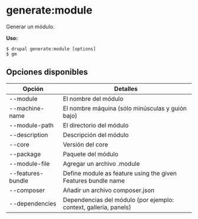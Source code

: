 # generate:module
Generar un módulo.

**Uso:**
```
$ drupal generate:module [options] 
$ gm  
```

## Opciones disponibles
Opción | Detalles
-------|-------------
--module | El nombre del módulo
--machine-name | El nombre máquina (sólo minúsculas y guión bajo)
--module-path | El directorio del módulo
--description | Descripción del módulo
--core | Versión del core
--package | Paquete del módulo
--module-file | Agregar un archivo .module
--features-bundle | Define module as feature using the given Features bundle name
--composer | Añadir un archivo composer.json
--dependencies | Dependencias del módulo (por ejemplo: context, galleria, panels)
